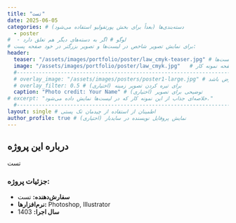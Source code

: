 ```yaml
---
title: "تست"
date: 2025-06-05
categories: # دسته‌بندی‌ها (بعداً برای بخش پورتفولیو استفاده می‌شود)
  - poster
#  - لوگو # اگر به دسته‌های دیگر هم تعلق دارد
# برای نمایش تصویر شاخص در لیست‌ها و تصویر بزرگتر در خود صفحه پست:
header:
  teaser: "/assets/images/portfolio/poster/law_cmyk-teaser.jpg" # مسیر تصویر کوچک برای لیست‌ها
  image: "/assets/images/portfolio/poster/law_cmyk.jpg"   # مسیر تصویر بزرگ برای خود صفحه نمونه کار
  #-----------------------------------------------------------------------------
  # overlay_image: "/assets/images/posters/poster1-large.jpg" # اگر می‌خواهید تصویر تمام عرض باشد
  # overlay_filter: 0.5 # (اختیاری) برای تیره کردن تصویر زمینه
  caption: "Photo credit: Your Name" # (اختیاری) توضیحی برای تصویر
# excerpt: "خلاصه‌ای جذاب از این نمونه کار که در لیست‌ها نمایش داده می‌شود."
  #-----------------------------------------------------------------------------
layout: single # اطمینان از استفاده از چیدمان تک پستی
author_profile: true # (اختیاری) نمایش پروفایل نویسنده در سایدبار
---
```


## درباره این پروژه

تست

### جزئیات پروژه:
* **سفارش‌دهنده:** تست
* **نرم‌افزارها:** Photoshop, Illustrator
* **سال اجرا:** 1403
